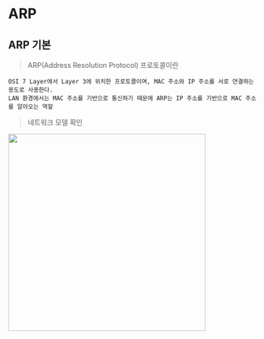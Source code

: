 # ARP

ARP 기본
---
> ARP(Address Resolution Protocol) 프로토콜이란<br>
```
OSI 7 Layer에서 Layer 3에 위치한 프로토콜이며, MAC 주소와 IP 주소를 서로 연결하는 용도로 사용한다.
LAN 환경에서는 MAC 주소를 기반으로 통신하기 때문에 ARP는 IP 주소를 기반으로 MAC 주소를 알아오는 역할
``` 

> 네트워크 모델 확인<br>

<img width=400px src="https://github.com/MY-ALL-LECTURE/CCNA/assets/84259104/47b73ea2-aaae-4145-a8a6-e9cf896e70a6" />
